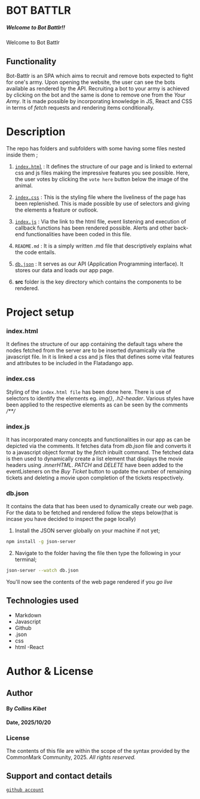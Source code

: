 # BOT BATTLR

##### Welcome to Bot Battlr!!
Welcome to Bot Battlr

## Functionality 
Bot-Battlr is an SPA which aims to recruit and remove bots expected to fight for one's army.
Upon opening the website, the user can see the bots available as rendered by the API. 
Recruiting a bot to your army is achieved by clicking on the bot and the same is done to remove one from the *Your Army*.
It is made possible by incorporating knowledge in JS, React and CSS in terms of *fetch* requests and rendering items conditionally.


# Description
The repo has folders and subfolders with some having some files  nested inside them ;
1. [`index.html`](./Flatad_folder/index.html) : It defines the structure of our page and is linked to external css and js files making the impressive features you see possible. 
Here, the user votes by clicking the `vote here` button below the image of the animal.

2. [`index.css`](./Flatad_folder/index.css) : This is the styling file where the liveliness of the page has been replenished. 
This is made possible by use of selectors and giving the elements a feature or outlook.

3. [`index.js`](./Flatad_folder/index.js) : Via the link to the html file, event listening and execution of callback functions has been rendered possible. 
Alerts and other back-end functionalities have been coded in this file.
4. `README.md` : It is a simply written .md file that descriptively explains what the code entails.
5. [`db.json`](./Flatad_folder/db.json) : It serves as our API (Application Programming interface).
It stores our data and loads our app page.
6. **src** folder is the key directory which contains the components to be rendered.
# Project setup
### index.html
It defines the structure of our  app containing the default tags where the nodes fetched from the server are to be inserted dynamically via the javascript file. In it is linked a css and js files that defines some vital features and attributes to be included in the Flatadango app. 

### index.css
Styling of the `index.html file` has been done here.
There is use of selectors to identify the elements eg. *img{}*, *.h2-header*.
Various styles have been applied to the respective elements as can be seen by the comments */**/*

 ### index.js
 It has incorporated many concepts and functionalities in our app as can be depicted via the comments.
 It fetches data from *db.json* file and converts it to a javascript object format by the *fetch* inbuilt command.
 The fetched data is then used to dynamically create a list element that displays the movie headers using *.innerHTML*.
 *PATCH* and *DELETE*  have been added to the eventListeners on the *Buy Ticket* button to update the number of remaining tickets and deleting a movie  upon completion of the tickets respectively.
 
 ### db.json
 It contains the data that has been  used to dynamically create our web page. For the data to be fetched and rendered follow the steps below(that is incase you have decided to inspect the page locally)

 1. Install the JSON server globally on your machine if not yet;
 ```sh
 npm install -g json-server
```

 2. Navigate to the folder having the file then type the following in your terminal;
 ```sh
 json-server --watch db.json
 ```  
 You'll now see the contents of the web page rendered if you *go live*
  

## Technologies used
- Markdown
- Javascript
- Github
- .json
- css
- html 
-React

# Author & License
## Author
#### By *Collins Kibet*
#### Date, 2025/10/20
### License
The contents of this file are within the scope of the syntax provided by the CommonMark Community, 2025.
*All rights reserved.*





## Support and contact details
[`github account`](https://github.com/kollcibe05-creator)




